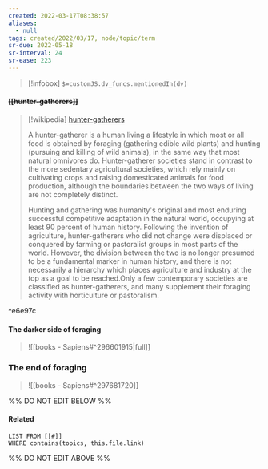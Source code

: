 ```yaml
---
created: 2022-03-17T08:38:57 
aliases:
  - null
tags: created/2022/03/17, node/topic/term
sr-due: 2022-05-18
sr-interval: 24
sr-ease: 223
---
```

> [!infobox]
`$=customJS.dv_funcs.mentionedIn(dv)`

#### <s class="topic-title">[[hunter-gatherers]]</s>

> [!wikipedia] [hunter-gatherers](https://en.wikipedia.org/wiki/Hunter-gatherer)
> 
> A hunter-gatherer is a human living a lifestyle in which most or all food is obtained by foraging (gathering edible wild plants) and hunting (pursuing and killing of wild animals), in the same way that most natural omnivores do. Hunter-gatherer societies stand in contrast to the more sedentary agricultural societies, which rely mainly on cultivating crops and raising domesticated animals for food production, although the boundaries between the two ways of living are not completely distinct.
> 
> Hunting and gathering was humanity's original and most enduring successful competitive adaptation in the natural world, occupying at least 90 percent of human history. Following the invention of agriculture, hunter-gatherers who did not change were displaced or conquered by farming or pastoralist groups in most parts of the world. However, the division between the two is no longer presumed to be a fundamental marker in human history, and there is not necessarily a hierarchy which places agriculture and industry at the top as a goal to be reached.Only a few contemporary societies are classified as hunter-gatherers, and many supplement their foraging activity with horticulture or pastoralism.
>

^e6e97c

#### The darker side of foraging

> ![[books - Sapiens#^296601915|full]]

### The end of foraging

> ![[books - Sapiens#^297681720]]

%% DO NOT EDIT BELOW %%

#### Related 

```dataview
LIST FROM [[#]]
WHERE contains(topics, this.file.link)
```
%% DO NOT EDIT ABOVE %%

